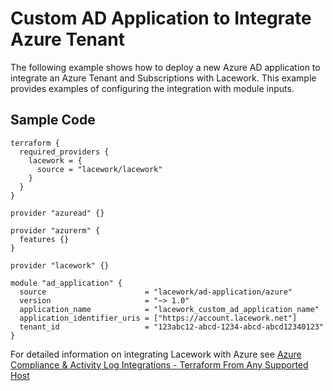 # Custom AD Application to Integrate Azure Tenant

The following example shows how to deploy a new Azure AD application to integrate an Azure Tenant and Subscriptions with Lacework. This example provides examples of configuring the integration with module inputs.

## Sample Code

```hcl
terraform {
  required_providers {
    lacework = {
      source = "lacework/lacework"
    }
  }
}

provider "azuread" {}

provider "azurerm" {
  features {}
}

provider "lacework" {}

module "ad_application" {
  source                      = "lacework/ad-application/azure"
  version                     = "~> 1.0"
  application_name            = "lacework_custom_ad_application_name"
  application_identifier_uris = ["https://account.lacework.net"]
  tenant_id                   = "123abc12-abcd-1234-abcd-abcd12340123"
}
```

For detailed information on integrating Lacework with Azure see [Azure Compliance & Activity Log Integrations - Terraform From Any Supported Host](https://support.lacework.com/hc/en-us/articles/360058966313-Azure-Compliance-Activity-Log-Integrations-Terraform-From-Any-Supported-Host)
